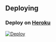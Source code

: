 
## Deploying

### Deploy on [Heroku](https://heroku.com)
[![Deploy](https://www.herokucdn.com/deploy/button.svg)](https://heroku.com/deploy?templete=https://github.com/yourtulloh/drivecoqupload)

